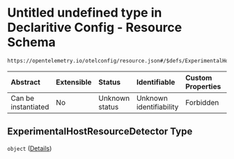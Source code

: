 # Untitled undefined type in Declaritive Config - Resource Schema

```txt
https://opentelemetry.io/otelconfig/resource.json#/$defs/ExperimentalHostResourceDetector
```



| Abstract            | Extensible | Status         | Identifiable            | Custom Properties | Additional Properties | Access Restrictions | Defined In                                                        |
| :------------------ | :--------- | :------------- | :---------------------- | :---------------- | :-------------------- | :------------------ | :---------------------------------------------------------------- |
| Can be instantiated | No         | Unknown status | Unknown identifiability | Forbidden         | Forbidden             | none                | [resource.json\*](../schema/resource.json "open original schema") |

## ExperimentalHostResourceDetector Type

`object` ([Details](resource-defs-experimentalhostresourcedetector.md))
